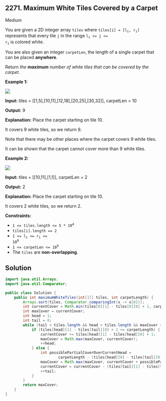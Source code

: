 ## 2271\. Maximum White Tiles Covered by a Carpet

Medium

You are given a 2D integer array `tiles` where <code>tiles[i] = [l<sub>i</sub>, r<sub>i</sub>]</code> represents that every tile `j` in the range <code>l<sub>i</sub> <= j <= r<sub>i</sub></code> is colored white.

You are also given an integer `carpetLen`, the length of a single carpet that can be placed **anywhere**.

Return _the **maximum** number of white tiles that can be covered by the carpet_.

**Example 1:**

![](https://assets.leetcode.com/uploads/2022/03/25/example1drawio3.png)

**Input:** tiles = \[\[1,5],[10,11],[12,18],[20,25],[30,32]], carpetLen = 10

**Output:** 9

**Explanation:** Place the carpet starting on tile 10. 

It covers 9 white tiles, so we return 9. 

Note that there may be other places where the carpet covers 9 white tiles. 

It can be shown that the carpet cannot cover more than 9 white tiles.

**Example 2:**

![](https://assets.leetcode.com/uploads/2022/03/24/example2drawio.png)

**Input:** tiles = \[\[10,11],[1,1]], carpetLen = 2

**Output:** 2

**Explanation:** Place the carpet starting on tile 10. 

It covers 2 white tiles, so we return 2.

**Constraints:**

*   <code>1 <= tiles.length <= 5 * 10<sup>4</sup></code>
*   `tiles[i].length == 2`
*   <code>1 <= l<sub>i</sub> <= r<sub>i</sub> <= 10<sup>9</sup></code>
*   <code>1 <= carpetLen <= 10<sup>9</sup></code>
*   The `tiles` are **non-overlapping**.

## Solution

```java
import java.util.Arrays;
import java.util.Comparator;

public class Solution {
    public int maximumWhiteTiles(int[][] tiles, int carpetLength) {
        Arrays.sort(tiles, Comparator.comparingInt(x -> x[0]));
        int currentCover = Math.min(tiles[0][1] - tiles[0][0] + 1, carpetLength);
        int maxCover = currentCover;
        int head = 1;
        int tail = 0;
        while (tail < tiles.length && head < tiles.length && maxCover < carpetLength) {
            if (tiles[head][1] - tiles[tail][0] + 1 <= carpetLength) {
                currentCover += tiles[head][1] - tiles[head][0] + 1;
                maxCover = Math.max(maxCover, currentCover);
                ++head;
            } else {
                int possiblePartialCoverOverCurrentHead =
                        carpetLength - (tiles[head][0] - tiles[tail][0]);
                maxCover = Math.max(maxCover, currentCover + possiblePartialCoverOverCurrentHead);
                currentCover = currentCover - (tiles[tail][1] - tiles[tail][0] + 1);
                ++tail;
            }
        }
        return maxCover;
    }
}
```